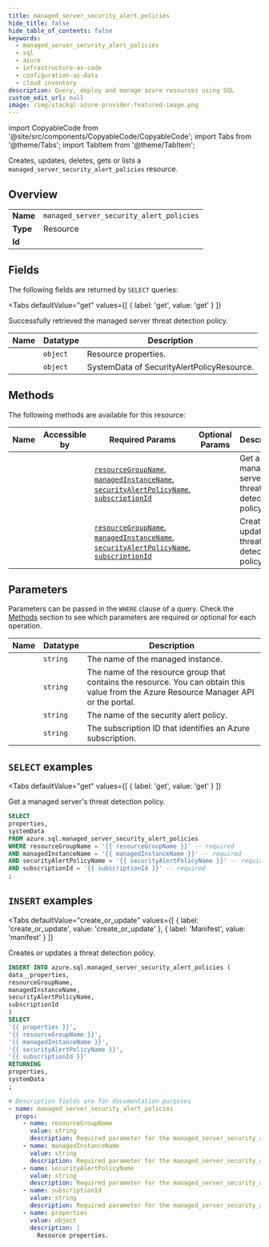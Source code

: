 ```yaml
--- 
title: managed_server_security_alert_policies
hide_title: false
hide_table_of_contents: false
keywords:
  - managed_server_security_alert_policies
  - sql
  - azure
  - infrastructure-as-code
  - configuration-as-data
  - cloud inventory
description: Query, deploy and manage azure resources using SQL
custom_edit_url: null
image: /img/stackql-azure-provider-featured-image.png
---
```


import CopyableCode from '@site/src/components/CopyableCode/CopyableCode';
import Tabs from '@theme/Tabs';
import TabItem from '@theme/TabItem';

Creates, updates, deletes, gets or lists a <code>managed_server_security_alert_policies</code> resource.

## Overview
<table><tbody>
<tr><td><b>Name</b></td><td><code>managed_server_security_alert_policies</code></td></tr>
<tr><td><b>Type</b></td><td>Resource</td></tr>
<tr><td><b>Id</b></td><td><CopyableCode code="azure.sql.managed_server_security_alert_policies" /></td></tr>
</tbody></table>

## Fields

The following fields are returned by `SELECT` queries:

<Tabs
    defaultValue="get"
    values={[
        { label: 'get', value: 'get' }
    ]}
>
<TabItem value="get">

Successfully retrieved the managed server threat detection policy.

<table>
<thead>
    <tr>
    <th>Name</th>
    <th>Datatype</th>
    <th>Description</th>
    </tr>
</thead>
<tbody>
<tr>
    <td><CopyableCode code="properties" /></td>
    <td><code>object</code></td>
    <td>Resource properties.</td>
</tr>
<tr>
    <td><CopyableCode code="systemData" /></td>
    <td><code>object</code></td>
    <td>SystemData of SecurityAlertPolicyResource.</td>
</tr>
</tbody>
</table>
</TabItem>
</Tabs>

## Methods

The following methods are available for this resource:

<table>
<thead>
    <tr>
    <th>Name</th>
    <th>Accessible by</th>
    <th>Required Params</th>
    <th>Optional Params</th>
    <th>Description</th>
    </tr>
</thead>
<tbody>
<tr>
    <td><a href="#get"><CopyableCode code="get" /></a></td>
    <td><CopyableCode code="select" /></td>
    <td><a href="#parameter-resourceGroupName"><code>resourceGroupName</code></a>, <a href="#parameter-managedInstanceName"><code>managedInstanceName</code></a>, <a href="#parameter-securityAlertPolicyName"><code>securityAlertPolicyName</code></a>, <a href="#parameter-subscriptionId"><code>subscriptionId</code></a></td>
    <td></td>
    <td>Get a managed server's threat detection policy.</td>
</tr>
<tr>
    <td><a href="#create_or_update"><CopyableCode code="create_or_update" /></a></td>
    <td><CopyableCode code="insert" /></td>
    <td><a href="#parameter-resourceGroupName"><code>resourceGroupName</code></a>, <a href="#parameter-managedInstanceName"><code>managedInstanceName</code></a>, <a href="#parameter-securityAlertPolicyName"><code>securityAlertPolicyName</code></a>, <a href="#parameter-subscriptionId"><code>subscriptionId</code></a></td>
    <td></td>
    <td>Creates or updates a threat detection policy.</td>
</tr>
</tbody>
</table>

## Parameters

Parameters can be passed in the `WHERE` clause of a query. Check the [Methods](#methods) section to see which parameters are required or optional for each operation.

<table>
<thead>
    <tr>
    <th>Name</th>
    <th>Datatype</th>
    <th>Description</th>
    </tr>
</thead>
<tbody>
<tr id="parameter-managedInstanceName">
    <td><CopyableCode code="managedInstanceName" /></td>
    <td><code>string</code></td>
    <td>The name of the managed instance.</td>
</tr>
<tr id="parameter-resourceGroupName">
    <td><CopyableCode code="resourceGroupName" /></td>
    <td><code>string</code></td>
    <td>The name of the resource group that contains the resource. You can obtain this value from the Azure Resource Manager API or the portal.</td>
</tr>
<tr id="parameter-securityAlertPolicyName">
    <td><CopyableCode code="securityAlertPolicyName" /></td>
    <td><code>string</code></td>
    <td>The name of the security alert policy.</td>
</tr>
<tr id="parameter-subscriptionId">
    <td><CopyableCode code="subscriptionId" /></td>
    <td><code>string</code></td>
    <td>The subscription ID that identifies an Azure subscription.</td>
</tr>
</tbody>
</table>

## `SELECT` examples

<Tabs
    defaultValue="get"
    values={[
        { label: 'get', value: 'get' }
    ]}
>
<TabItem value="get">

Get a managed server's threat detection policy.

```sql
SELECT
properties,
systemData
FROM azure.sql.managed_server_security_alert_policies
WHERE resourceGroupName = '{{ resourceGroupName }}' -- required
AND managedInstanceName = '{{ managedInstanceName }}' -- required
AND securityAlertPolicyName = '{{ securityAlertPolicyName }}' -- required
AND subscriptionId = '{{ subscriptionId }}' -- required
;
```
</TabItem>
</Tabs>


## `INSERT` examples

<Tabs
    defaultValue="create_or_update"
    values={[
        { label: 'create_or_update', value: 'create_or_update' },
        { label: 'Manifest', value: 'manifest' }
    ]}
>
<TabItem value="create_or_update">

Creates or updates a threat detection policy.

```sql
INSERT INTO azure.sql.managed_server_security_alert_policies (
data__properties,
resourceGroupName,
managedInstanceName,
securityAlertPolicyName,
subscriptionId
)
SELECT 
'{{ properties }}',
'{{ resourceGroupName }}',
'{{ managedInstanceName }}',
'{{ securityAlertPolicyName }}',
'{{ subscriptionId }}'
RETURNING
properties,
systemData
;
```
</TabItem>
<TabItem value="manifest">

```yaml
# Description fields are for documentation purposes
- name: managed_server_security_alert_policies
  props:
    - name: resourceGroupName
      value: string
      description: Required parameter for the managed_server_security_alert_policies resource.
    - name: managedInstanceName
      value: string
      description: Required parameter for the managed_server_security_alert_policies resource.
    - name: securityAlertPolicyName
      value: string
      description: Required parameter for the managed_server_security_alert_policies resource.
    - name: subscriptionId
      value: string
      description: Required parameter for the managed_server_security_alert_policies resource.
    - name: properties
      value: object
      description: |
        Resource properties.
```
</TabItem>
</Tabs>
